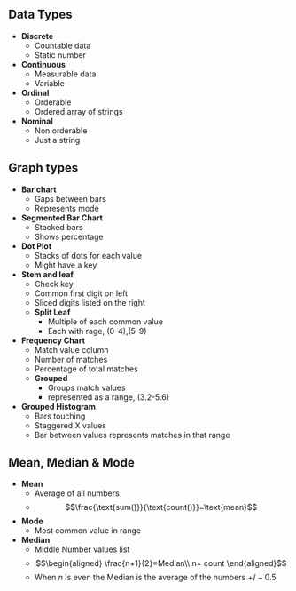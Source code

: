 ## Data Types
- **Discrete**
	- Countable data
	- Static number
- **Continuous**
	- Measurable data
	- Variable
- **Ordinal**
	- Orderable
	- Ordered array of strings
- **Nominal**
	- Non orderable
	- Just a string
## Graph types
- **Bar chart**
	- Gaps between bars
	- Represents mode
- **Segmented Bar Chart**
	- Stacked bars
	- Shows percentage
- **Dot Plot**
	- Stacks of dots for each value
	- Might have a key
- **Stem and leaf**
	- Check key
	- Common first digit on left
	- Sliced digits listed on the right
	- **Split Leaf**
		- Multiple of each common value
		- Each with rage, (0-4),(5-9)
- **Frequency Chart**
	- Match value column
	- Number of matches
	- Percentage of total matches
	- **Grouped**
		- Groups match values
		- represented as a range, (3.2-5.6)
- **Grouped Histogram**
	- Bars touching
	- Staggered X values
	- Bar between values represents matches in that range
## Mean, Median & Mode
- **Mean**
	- Average of all numbers
	- $$\frac{\text{sum()}}{\text{count()}}=\text{mean}$$
- **Mode**
	- Most common value in range
- **Median**
	- Middle Number values list
	- $$\begin{aligned}
\frac{n+1}{2}=Median\\
n= count
\end{aligned}$$
	- When $n$ is even the Median is the average of the numbers $+/-0.5$